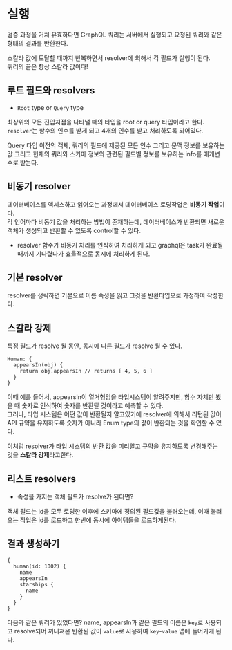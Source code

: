 # 실행

검증 과정을 거쳐 유효하다면 GraphQL 쿼리는 서버에서 실행되고 요청된 쿼리와 같은 형태의 결과를 반환한다.<br>

스칼라 값에 도달할 때까지 반복하면서 resolver에 의해서 각 필드가 실행이 된다.<br>
쿼리의 끝은 항상 스칼라 값이다!<br>

## 루트 필드와 resolvers

- `Root` type or `Query` type

최상위의 모든 진입지점을 나타낼 때의 타입을 root or query 타입이라고 한다.<br>
`resolver`는 함수의 인수를 받게 되고 4개의 인수를 받고 처리하도록 되어있다.<br>

Query 타입 이전의 객체, 쿼리의 필드에 제공된 모든 인수 그리고 문맥 정보를 보유하는 값 그리고 현재의 쿼리와 스키마 정보와 관련된 필드별 정보를 보유하는 info를 매개변수로 받는다.<br>

## 비동기 resolver

데이터베이스를 액세스하고 읽어오는 과정에서 데이터베이스 로딩작업은 **비동기 작업**이다.<br>
각 언어마다 비동기 값을 처리하는 방법이 존재하는데, 데이터베이스가 반환되면 새로운 객체가 생성되고 반환할 수 있도록 control할 수 있다.<br>

- resolver 함수가 비동기 처리를 인식하여 처리하게 되고 graphql은 task가 완료될 때까지 기다렸다가 효율적으로 동시에 처리하게 된다.<br>

## 기본 resolver

resolver를 생략하면 기본으로 이름 속성을 읽고 그것을 반환타입으로 가정하여 작성한다.<br>

## 스칼라 강제

특정 필드가 resolve 될 동안, 동시에 다른 필드가 resolve 될 수 있다.<br>
```
Human: {
  appearsIn(obj) {
    return obj.appearsIn // returns [ 4, 5, 6 ]
  }
}
```
이때 예를 들어서, appearsIn이 열거형임을 타입시스템이 알려주지만, 함수 자체만 봤을 때 숫자로 인식하여 숫자를 반환될 것이라고 예측할 수 있다.<br>
그러나, 타입 시스템은 어떤 값이 반환될지 알고있기에 resolver에 의해서 리턴된 값이 API 규약을 유지하도록 숫자가 아니라 Enum type의 값이 반환되는 것을 확인할 수 있다.<br>
 
이처럼 resolver가 타입 시스템의 반환 값을 미리알고 규약을 유지하도록 변경해주는 것을 **스칼라 강제**라고한다.

## 리스트 resolvers

- 속성을 가지는 객체 필드가 resolve가 된다면?

객체 필드는 id을 모두 로딩한 이후에 스키마에 정의된 필드값을 불러오는데, 이때 불러오는 작업은 id를 로드하고 한번에 동시에 아이템들을 로드하게된다.<br>

## 결과 생성하기

```
{
  human(id: 1002) {
    name
    appearsIn
    starships {
      name
    }
  }
}
```
다음과 같은 쿼리가 있었다면? name, appearsIn과 같은 필드의 이름은 `key`로 사용되고 resolve되어 꺼내져온 반환된 값이 `value`로 사용하여 `key`-`value` 맵에 들어가게 된다.<br>